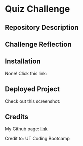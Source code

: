 # Quiz Challenge

## Repository Description


## Challenge Reflection



## Installation

None! Click this link: 

## Deployed Project

Check out this screenshot:



## Credits

My Github page: [link](https://github.com/ggamb)

Credit to: UT Coding Bootcamp
